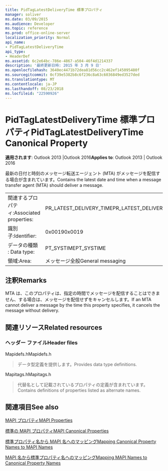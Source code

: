 ```yaml
---
title: PidTagLatestDeliveryTime 標準プロパティ
manager: soliver
ms.date: 03/09/2015
ms.audience: Developer
ms.topic: reference
ms.prod: office-online-server
localization_priority: Normal
api_name:
- PidTagLatestDeliveryTime
api_type:
- HeaderDef
ms.assetid: 6c2e64bc-786e-4867-a504-46f4d1214337
description: '最終更新日時: 2015 年 3 月 9 日'
ms.openlocfilehash: 3640ec4471b72dea81d56cc2c462ef145095480f
ms.sourcegitcommit: 0cf39e5382b8c6f236c8a63c6036849ed3527ded
ms.translationtype: MT
ms.contentlocale: ja-JP
ms.lasthandoff: 08/23/2018
ms.locfileid: "22590926"
---
```

# <a name="pidtaglatestdeliverytime-canonical-property"></a><span data-ttu-id="07e92-103">PidTagLatestDeliveryTime 標準プロパティ</span><span class="sxs-lookup"><span data-stu-id="07e92-103">PidTagLatestDeliveryTime Canonical Property</span></span>

  
  
<span data-ttu-id="07e92-104">**適用されます**: Outlook 2013 |Outlook 2016</span><span class="sxs-lookup"><span data-stu-id="07e92-104">**Applies to**: Outlook 2013 | Outlook 2016</span></span> 
  
<span data-ttu-id="07e92-105">最新の日付と時刻のメッセージ転送エージェント (MTA) がメッセージを配信する場合が含まれています。</span><span class="sxs-lookup"><span data-stu-id="07e92-105">Contains the latest date and time when a message transfer agent (MTA) should deliver a message.</span></span> 
  
|||
|:-----|:-----|
|<span data-ttu-id="07e92-106">関連するプロパティ:</span><span class="sxs-lookup"><span data-stu-id="07e92-106">Associated properties:</span></span>  <br/> |<span data-ttu-id="07e92-107">PR_LATEST_DELIVERY_TIME</span><span class="sxs-lookup"><span data-stu-id="07e92-107">PR_LATEST_DELIVERY_TIME</span></span>  <br/> |
|<span data-ttu-id="07e92-108">識別子:</span><span class="sxs-lookup"><span data-stu-id="07e92-108">Identifier:</span></span>  <br/> |<span data-ttu-id="07e92-109">0x0019</span><span class="sxs-lookup"><span data-stu-id="07e92-109">0x0019</span></span>  <br/> |
|<span data-ttu-id="07e92-110">データの種類 : </span><span class="sxs-lookup"><span data-stu-id="07e92-110">Data type:</span></span>  <br/> |<span data-ttu-id="07e92-111">PT_SYSTIME</span><span class="sxs-lookup"><span data-stu-id="07e92-111">PT_SYSTIME</span></span>  <br/> |
|<span data-ttu-id="07e92-112">領域:</span><span class="sxs-lookup"><span data-stu-id="07e92-112">Area:</span></span>  <br/> |<span data-ttu-id="07e92-113">メッセージ全般</span><span class="sxs-lookup"><span data-stu-id="07e92-113">General messaging</span></span>  <br/> |
   
## <a name="remarks"></a><span data-ttu-id="07e92-114">注釈</span><span class="sxs-lookup"><span data-stu-id="07e92-114">Remarks</span></span>

<span data-ttu-id="07e92-115">MTA は、このプロパティは、指定の時間でメッセージを配信することはできません、する場合は、メッセージを配信せずをキャンセルします。</span><span class="sxs-lookup"><span data-stu-id="07e92-115">If an MTA cannot deliver a message by the time this property specifies, it cancels the message without delivery.</span></span> 
  
## <a name="related-resources"></a><span data-ttu-id="07e92-116">関連リソース</span><span class="sxs-lookup"><span data-stu-id="07e92-116">Related resources</span></span>

### <a name="header-files"></a><span data-ttu-id="07e92-117">ヘッダー ファイル</span><span class="sxs-lookup"><span data-stu-id="07e92-117">Header files</span></span>

<span data-ttu-id="07e92-118">Mapidefs.h</span><span class="sxs-lookup"><span data-stu-id="07e92-118">Mapidefs.h</span></span>
  
> <span data-ttu-id="07e92-119">データ型定義を提供します。</span><span class="sxs-lookup"><span data-stu-id="07e92-119">Provides data type definitions.</span></span>
    
<span data-ttu-id="07e92-120">Mapitags.h</span><span class="sxs-lookup"><span data-stu-id="07e92-120">Mapitags.h</span></span>
  
> <span data-ttu-id="07e92-121">代替名として記載されているプロパティの定義が含まれています。</span><span class="sxs-lookup"><span data-stu-id="07e92-121">Contains definitions of properties listed as alternate names.</span></span>
    
## <a name="see-also"></a><span data-ttu-id="07e92-122">関連項目</span><span class="sxs-lookup"><span data-stu-id="07e92-122">See also</span></span>



[<span data-ttu-id="07e92-123">MAPI プロパティ</span><span class="sxs-lookup"><span data-stu-id="07e92-123">MAPI Properties</span></span>](mapi-properties.md)
  
[<span data-ttu-id="07e92-124">標準の MAPI プロパティ</span><span class="sxs-lookup"><span data-stu-id="07e92-124">MAPI Canonical Properties</span></span>](mapi-canonical-properties.md)
  
[<span data-ttu-id="07e92-125">標準プロパティ名から MAPI 名へのマッピング</span><span class="sxs-lookup"><span data-stu-id="07e92-125">Mapping Canonical Property Names to MAPI Names</span></span>](mapping-canonical-property-names-to-mapi-names.md)
  
[<span data-ttu-id="07e92-126">MAPI 名から標準プロパティ名へのマッピング</span><span class="sxs-lookup"><span data-stu-id="07e92-126">Mapping MAPI Names to Canonical Property Names</span></span>](mapping-mapi-names-to-canonical-property-names.md)

